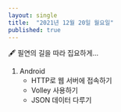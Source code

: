 ```yaml
---
layout: single
title:  "2021년 12월 20일 월요일"
published: true 
---
```


🖋️ 필연의 길을 따라 집요하게...



1. Android
   - HTTP로 웹 서버에 접속하기
   - Volley 사용하기
   - JSON 데이터 다루기



